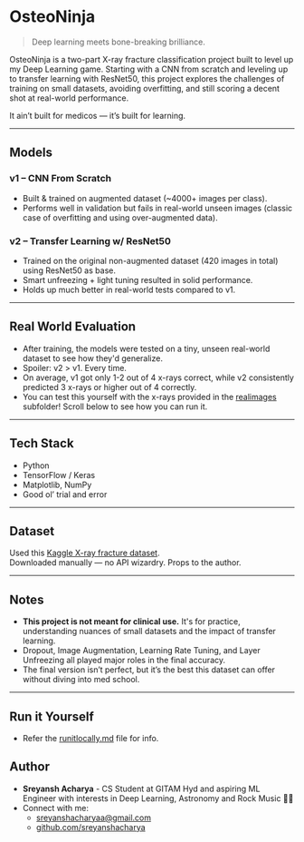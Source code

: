 # OsteoNinja  
> Deep learning meets bone-breaking brilliance.

OsteoNinja is a two-part X-ray fracture classification project built to level up my Deep Learning game. Starting with a CNN from scratch and leveling up to transfer learning with ResNet50, this project explores the challenges of training on small datasets, avoiding overfitting, and still scoring a decent shot at real-world performance.  

It ain’t built for medicos — it’s built for learning.

---

## Models

### v1 – CNN From Scratch  
- Built & trained on augmented dataset (~4000+ images per class).  
- Performs well in validation but fails in real-world unseen images (classic case of overfitting and using over-augmented data).

### v2 – Transfer Learning w/ ResNet50  
- Trained on the original non-augmented dataset (420 images in total) using ResNet50 as base.  
- Smart unfreezing + light tuning resulted in solid performance.  
- Holds up much better in real-world tests compared to v1.  

---

## Real World Evaluation

- After training, the models were tested on a tiny, unseen real-world dataset to see how they'd generalize.
- Spoiler: v2 > v1. Every time.
- On average, v1 got only 1-2 out of 4 x-rays correct, while v2 consistently predicted 3 x-rays or higher out of 4 correctly.
- You can test this yourself with the x-rays provided in the [realimages](./realimages) subfolder! Scroll below to see how you can run it.
---

## Tech Stack

- Python 
- TensorFlow / Keras  
- Matplotlib, NumPy  
- Good ol’ trial and error

---

## Dataset

Used this [Kaggle X-ray fracture dataset](https://www.kaggle.com/datasets/foyez767/x-ray-images-of-fractured-and-healthy-bones).  
Downloaded manually — no API wizardry. Props to the author.

---

## Notes

- **This project is not meant for clinical use.** It's for practice, understanding nuances of small datasets and the impact of transfer learning.
- Dropout, Image Augmentation, Learning Rate Tuning, and Layer Unfreezing all played major roles in the final accuracy.
- The final version isn’t perfect, but it’s the best this dataset can offer without diving into med school.

---

## Run it Yourself

- Refer the [runitlocally.md](./runitlocally.md) file for info.

## Author 

- **Sreyansh Acharya** - CS Student at GITAM Hyd and aspiring ML Engineer with interests in Deep Learning, Astronomy and Rock Music 🤘🏻
- Connect with me:
    - sreyanshacharyaa@gmail.com
    - [github.com/sreyanshacharya](https://github.com/sreyanshacharya)
